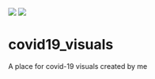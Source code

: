 ![](https://github.com/danhan52/covid19_visuals/workflows/Test%20data/badge.svg)
![](https://github.com/danhan52/covid19_visuals/workflows/Update%20data/badge.svg)

# covid19_visuals
A place for covid-19 visuals created by me 
